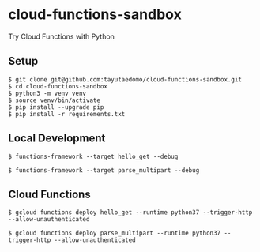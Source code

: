 # cloud-functions-sandbox
Try Cloud Functions with Python


## Setup
```
$ git clone git@github.com:tayutaedomo/cloud-functions-sandbox.git
$ cd cloud-functions-sandbox
$ python3 -m venv venv
$ source venv/bin/activate
$ pip install --upgrade pip
$ pip install -r requirements.txt
```


## Local Development
```
$ functions-framework --target hello_get --debug
```

```
$ functions-framework --target parse_multipart --debug
```


## Cloud Functions
```
$ gcloud functions deploy hello_get --runtime python37 --trigger-http --allow-unauthenticated
```

```
$ gcloud functions deploy parse_multipart --runtime python37 --trigger-http --allow-unauthenticated
```

